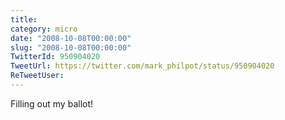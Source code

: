 ```yaml
---
title: 
category: micro
date: "2008-10-08T00:00:00"
slug: "2008-10-08T00:00:00"
TwitterId: 950904020
TweetUrl: https://twitter.com/mark_philpot/status/950904020
ReTweetUser: 
---
```


Filling out my ballot!